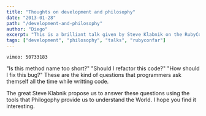 ```yaml
---
title: "Thoughts on development and philosophy"
date: "2013-01-28"
path: "/development-and-philosophy"
author: "Diego"
excerpt: "This is a brilliant talk given by Steve Klabnik on the RubyConf Argentina that I had the pleasure to attend and I think is worth watching it."
tags: ["development", "philosophy", "talks", "rubyconfar"]
---
```


`vimeo: 50733183`

"Is this method name too short?" "Should I refactor this code?" "How should I fix this bug?" These are the kind of questions that programmers ask themself all the time while writting code.

The great Steve Klabnik propose us to answer these questions using the tools that Philogophy provide us to understand the World. I hope you find it interesting.